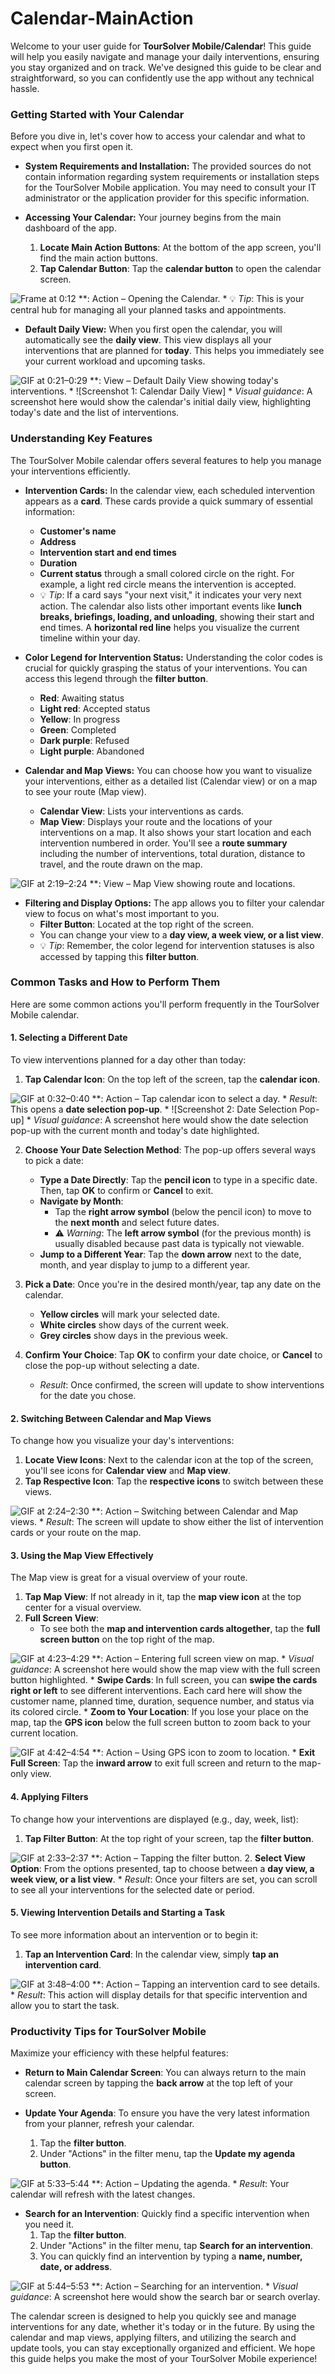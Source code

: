 # Calendar-MainAction
Welcome to your user guide for **TourSolver Mobile/Calendar**! This guide will help you easily navigate and manage your daily interventions, ensuring you stay organized and on track. We've designed this guide to be clear and straightforward, so you can confidently use the app without any technical hassle.

### Getting Started with Your Calendar

Before you dive in, let's cover how to access your calendar and what to expect when you first open it.

*   **System Requirements and Installation:**
    The provided sources do not contain information regarding system requirements or installation steps for the TourSolver Mobile application. You may need to consult your IT administrator or the application provider for this specific information.

*   **Accessing Your Calendar:**
    Your journey begins from the main dashboard of the app.

    1.  **Locate Main Action Buttons**: At the bottom of the app screen, you'll find the main action buttons.
    2.  **Tap Calendar Button**: Tap the **calendar button** to open the calendar screen.

![Frame at 0:12](../../images/Calendar-MainAction_timestamp_0_to_12.png "Frame at 0:12")
**: Action – Opening the Calendar.
        *   💡 *Tip*: This is your central hub for managing all your planned tasks and appointments.

*   **Default Daily View:**
    When you first open the calendar, you will automatically see the **daily view**. This view displays all your interventions that are planned for **today**. This helps you immediately see your current workload and upcoming tasks.


![GIF at 0:21–0:29](../../images/Calendar-MainAction_timestamp_0_to_21–0_to_29.gif "GIF at 0:21–0:29")
**: View – Default Daily View showing today's interventions.
    *   ![Screenshot 1: Calendar Daily View]
        *   *Visual guidance*: A screenshot here would show the calendar's initial daily view, highlighting today's date and the list of interventions.

### Understanding Key Features

The TourSolver Mobile calendar offers several features to help you manage your interventions efficiently.

*   **Intervention Cards:**
    In the calendar view, each scheduled intervention appears as a **card**. These cards provide a quick summary of essential information:
    *   **Customer's name**
    *   **Address**
    *   **Intervention start and end times**
    *   **Duration**
    *   **Current status** through a small colored circle on the right. For example, a light red circle means the intervention is accepted.
    *   💡 *Tip*: If a card says "your next visit," it indicates your very next action.
    The calendar also lists other important events like **lunch breaks, briefings, loading, and unloading**, showing their start and end times. A **horizontal red line** helps you visualize the current timeline within your day.

*   **Color Legend for Intervention Status:**
    Understanding the color codes is crucial for quickly grasping the status of your interventions. You can access this legend through the **filter button**.
    *   **Red**: Awaiting status
    *   **Light red**: Accepted status
    *   **Yellow**: In progress
    *   **Green**: Completed
    *   **Dark purple**: Refused
    *   **Light purple**: Abandoned

*   **Calendar and Map Views:**
    You can choose how you want to visualize your interventions, either as a detailed list (Calendar view) or on a map to see your route (Map view).
    *   **Calendar View**: Lists your interventions as cards.
    *   **Map View**: Displays your route and the locations of your interventions on a map. It also shows your start location and each intervention numbered in order. You'll see a **route summary** including the number of interventions, total duration, distance to travel, and the route drawn on the map.

![GIF at 2:19–2:24](../../images/Calendar-MainAction_timestamp_2_to_19–2_to_24.gif "GIF at 2:19–2:24")
**: View – Map View showing route and locations.

*   **Filtering and Display Options:**
    The app allows you to filter your calendar view to focus on what's most important to you.
    *   **Filter Button**: Located at the top right of the screen.
    *   You can change your view to a **day view, a week view, or a list view**.
    *   💡 *Tip*: Remember, the color legend for intervention statuses is also accessed by tapping this **filter button**.

### Common Tasks and How to Perform Them

Here are some common actions you'll perform frequently in the TourSolver Mobile calendar.

#### 1. Selecting a Different Date

To view interventions planned for a day other than today:

1.  **Tap Calendar Icon**: On the top left of the screen, tap the **calendar icon**.

![GIF at 0:32–0:40](../../images/Calendar-MainAction_timestamp_0_to_32–0_to_40.gif "GIF at 0:32–0:40")
**: Action – Tap calendar icon to select a day.
    *   *Result*: This opens a **date selection pop-up**.
    *   ![Screenshot 2: Date Selection Pop-up]
        *   *Visual guidance*: A screenshot here would show the date selection pop-up with the current month and today's date highlighted.

2.  **Choose Your Date Selection Method**: The pop-up offers several ways to pick a date:
    *   **Type a Date Directly**: Tap the **pencil icon** to type in a specific date. Then, tap **OK** to confirm or **Cancel** to exit.
    *   **Navigate by Month**:
        *   Tap the **right arrow symbol** (below the pencil icon) to move to the **next month** and select future dates.
        *   ⚠️ *Warning*: The **left arrow symbol** (for the previous month) is usually disabled because past data is typically not viewable.
    *   **Jump to a Different Year**: Tap the **down arrow** next to the date, month, and year display to jump to a different year.

3.  **Pick a Date**: Once you're in the desired month/year, tap any date on the calendar.
    *   **Yellow circles** will mark your selected date.
    *   **White circles** show days of the current week.
    *   **Grey circles** show days in the previous week.

4.  **Confirm Your Choice**: Tap **OK** to confirm your date choice, or **Cancel** to close the pop-up without selecting a date.
    *   *Result*: Once confirmed, the screen will update to show interventions for the date you chose.

#### 2. Switching Between Calendar and Map Views

To change how you visualize your day's interventions:

1.  **Locate View Icons**: Next to the calendar icon at the top of the screen, you'll see icons for **Calendar view** and **Map view**.
2.  **Tap Respective Icon**: Tap the **respective icons** to switch between these views.

![GIF at 2:24–2:30](../../images/Calendar-MainAction_timestamp_2_to_24–2_to_30.gif "GIF at 2:24–2:30")
**: Action – Switching between Calendar and Map views.
    *   *Result*: The screen will update to show either the list of intervention cards or your route on the map.

#### 3. Using the Map View Effectively

The Map view is great for a visual overview of your route.

1.  **Tap Map View**: If not already in it, tap the **map view icon** at the top center for a visual overview.
2.  **Full Screen View**:
    *   To see both the **map and intervention cards altogether**, tap the **full screen button** on the top right of the map.

![GIF at 4:23–4:29](../../images/Calendar-MainAction_timestamp_4_to_23–4_to_29.gif "GIF at 4:23–4:29")
**: Action – Entering full screen view on map.
    *   *Visual guidance*: A screenshot here would show the map view with the full screen button highlighted.
    *   **Swipe Cards**: In full screen, you can **swipe the cards right or left** to see different interventions. Each card here will show the customer name, planned time, duration, sequence number, and status via its colored circle.
    *   **Zoom to Your Location**: If you lose your place on the map, tap the **GPS icon** below the full screen button to zoom back to your current location.

![GIF at 4:42–4:54](../../images/Calendar-MainAction_timestamp_4_to_42–4_to_54.gif "GIF at 4:42–4:54")
**: Action – Using GPS icon to zoom to location.
    *   **Exit Full Screen**: Tap the **inward arrow** to exit full screen and return to the map-only view.

#### 4. Applying Filters

To change how your interventions are displayed (e.g., day, week, list):

1.  **Tap Filter Button**: At the top right of your screen, tap the **filter button**.

![GIF at 2:33–2:37](../../images/Calendar-MainAction_timestamp_2_to_33–2_to_37.gif "GIF at 2:33–2:37")
**: Action – Tapping the filter button.
2.  **Select View Option**: From the options presented, tap to choose between a **day view, a week view, or a list view**.
    *   *Result*: Once your filters are set, you can scroll to see all your interventions for the selected date or period.

#### 5. Viewing Intervention Details and Starting a Task

To see more information about an intervention or to begin it:

1.  **Tap an Intervention Card**: In the calendar view, simply **tap an intervention card**.

![GIF at 3:48–4:00](../../images/Calendar-MainAction_timestamp_3_to_48–4_to_00.gif "GIF at 3:48–4:00")
**: Action – Tapping an intervention card to see details.
    *   *Result*: This action will display details for that specific intervention and allow you to start the task.

### Productivity Tips for TourSolver Mobile

Maximize your efficiency with these helpful features:

*   **Return to Main Calendar Screen**: You can always return to the main calendar screen by tapping the **back arrow** at the top left of your screen.

*   **Update Your Agenda**: To ensure you have the very latest information from your planner, refresh your calendar.
    1.  Tap the **filter button**.
    2.  Under "Actions" in the filter menu, tap the **Update my agenda button**.

![GIF at 5:33–5:44](../../images/Calendar-MainAction_timestamp_5_to_33–5_to_44.gif "GIF at 5:33–5:44")
**: Action – Updating the agenda.
        *   *Result*: Your calendar will refresh with the latest changes.

*   **Search for an Intervention**: Quickly find a specific intervention when you need it.
    1.  Tap the **filter button**.
    2.  Under "Actions" in the filter menu, tap **Search for an intervention**.
    3.  You can quickly find an intervention by typing a **name, number, date, or address**.

![GIF at 5:44–5:53](../../images/Calendar-MainAction_timestamp_5_to_44–5_to_53.gif "GIF at 5:44–5:53")
**: Action – Searching for an intervention.
        *   *Visual guidance*: A screenshot here would show the search bar or search overlay.

The calendar screen is designed to help you quickly see and manage interventions for any date, whether it's today or in the future. By using the calendar and map views, applying filters, and utilizing the search and update tools, you can stay exceptionally organized and efficient. We hope this guide helps you make the most of your TourSolver Mobile experience!
